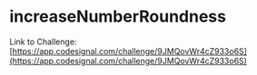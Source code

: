 # increaseNumberRoundness

Link to Challenge: [https://app.codesignal.com/challenge/9JMQovWr4cZ933o6S](https://app.codesignal.com/challenge/9JMQovWr4cZ933o6S)